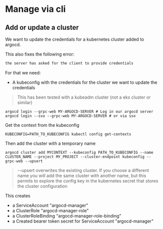 # Manage via cli

## Add or update a cluster

We want to update the credentials for a kubernetes cluster added to argocd.

This also fixes the following error:

```txt
the server has asked for the client to provide credentials
```

For that we need:

- A kubeconfig with the credentials for the cluster we want to update the credentials

> This has been tested with a kubeadm cluster (not a eks cluster or similar)

```shell
argocd login --grpc-web MY-ARGOCD-SERVER # Log in our argocd server
argocd login --sso --grpc-web MY-ARGOCD-SERVER # or via sso
```

Get the context from the kubeconfig

```shell
KUBECONFIG=PATH_TO_KUBECONFIG kubectl config get-contexts
```

Then add the cluster with a temporary name

```shell
argocd cluster add MYCONTEXT --kubeconfig PATH_TO_KUBECONFIG --name CLUSTER_NAME --project MY_PROJECT --cluster-endpoint kubeconfig --grpc-web --upsert
```

> --upsert overwrites the existing cluster. If you choose a different name you will add the same cluster with another name, but this permits to explore the config key in the kubernetes secret that stores the cluster configuration

This creates

- a ServiceAccount "argocd-manager"
- a ClusterRole "argocd-manager-role"
- a ClusterRoleBinding "argocd-manager-role-binding"
- a Created bearer token secret for ServiceAccount "argocd-manager"
